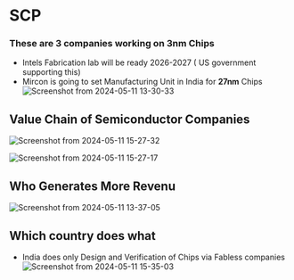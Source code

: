 # SCP 

### These are 3 companies working on 3nm Chips
- Intels Fabrication lab will be ready 2026-2027 ( US government supporting this)
- Mircon is going to set Manufacturing Unit in India for **27nm** Chips
![Screenshot from 2024-05-11 13-30-33](https://github.com/PranabNandy/SCP/assets/34576104/7f24e09b-411b-4ec9-b181-4d94217a5f9e)

## Value Chain of Semiconductor Companies
![Screenshot from 2024-05-11 15-27-32](https://github.com/PranabNandy/SCP/assets/34576104/8d7db334-3a90-4e84-be07-3b9559e47453)

![Screenshot from 2024-05-11 15-27-17](https://github.com/PranabNandy/SCP/assets/34576104/b6a03240-9418-4f2a-b0ae-203512240cdf)

## Who Generates More Revenu
![Screenshot from 2024-05-11 13-37-05](https://github.com/PranabNandy/SCP/assets/34576104/5620b52d-fad5-4f57-9e77-e195d133d493)

## Which country does what
- India does only Design and Verification of Chips via Fabless companies
![Screenshot from 2024-05-11 15-35-03](https://github.com/PranabNandy/SCP/assets/34576104/e622f53e-6f34-4fdc-bd0f-240863c59bb9)
